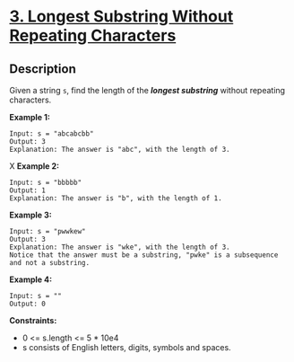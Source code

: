 # [3. Longest Substring Without Repeating Characters](https://leetcode.com/problems/longest-substring-without-repeating-characters/)

## Description
Given a string ```s```, find the length of the ***longest substring*** without repeating characters.

**Example 1:**
```
Input: s = "abcabcbb"
Output: 3
Explanation: The answer is "abc", with the length of 3.
```
X
**Example 2:**
```
Input: s = "bbbbb"
Output: 1
Explanation: The answer is "b", with the length of 1.
```

**Example 3:**
```
Input: s = "pwwkew"
Output: 3
Explanation: The answer is "wke", with the length of 3.
Notice that the answer must be a substring, "pwke" is a subsequence and not a substring.
```

**Example 4:**
```
Input: s = ""
Output: 0
``` 

**Constraints:**
+ 0 <= s.length <= 5 * 10e4
+ s consists of English letters, digits, symbols and spaces.